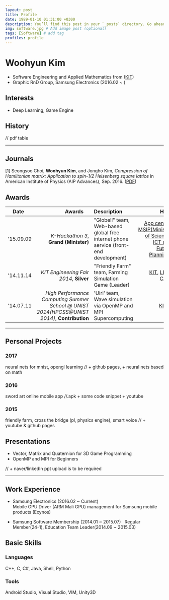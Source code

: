 ```yaml
---
layout: post
title: Profile
date: 1989-01-10 01:31:00 +0300
description: You’ll find this post in your `_posts` directory. Go ahead and edit it and re-build the site to see your changes. # Add post description (optional)
img: software.jpg # Add image post (optional)
tags: [Software] # add tag
profiles: profile
---
```


# Woohyun Kim
* Software Engineering and Applied Mathematics from ([KIT](http://kumoh.ac.kr))  
* Graphic RnD Group, Samsung Electronics (2016.02 ~ )  

## Interests
* Deep Learning, Game Engine
  
## History
// pdf table

---------------------------
  
## Journals
[1] Seongsoo Choi, **Woohyun Kim**, and Jongho Kim, *Compression of Hamiltonian matrix: Application to spin-1/2 Heisenberg square
lattice* in American Institute of Physics (AIP Advances), Sep. 2016. ([PDF](http://aip.scitation.org/doi/pdf/10.1063/1.4963834))  
  
## Awards 
  
| Date     |    Awards     | Description | Host |
|:--------:| -------------:| :---------- | ---: |
| '15.09.09 | *K-Hackathon 3*, **Grand (Minister)** | "Globell" team, Web-based global free internet phone service (front-end development) | [App center](http://appcenter.kr/), [MSIP(Ministry of Science, ICT and Future Planning)](http://www.msip.go.kr) |
| '14.11.14 | *KIT Engineering Fair 2014*, **Silver** | "Friendly Farm" team, Farming Simulation Game (Leader) | [KIT](http://kumoh.ac.kr), [LINC Corp](http://linc.kumoh.ac.kr) |
| '14.07.11 | *High Performance Computing Summer School @ UNIST 2014(HPCSS@UNIST 2014)*, **Contribution** | 'Uiri' team, Wave simulation via OpenMP and MPI Supercomputing | [KISTI](http://www.nisn.re.kr/) |  
  
---------------------------
  
## Personal Projects
### 2017
neural nets for mnist, opengl learning 
// + github pages, + neural nets based on math

### 2016
sword art online mobile app
//.apk + some code snippet + youtube

### 2015
friendly farm, cross the bridge (pl, physics engine), smart voice
// + youtube & github pages

## Presentations

* Vector, Matrix and Quaternion for 3D Game Programming
* OpenMP and MPI for Beginners

// + naver/linkedIn ppt upload is to be required

---------------------------
  
## Work Experience
* Samsung Electronics (2016.02 ~ Current)  
Mobile GPU Driver (ARM Mali GPU) management for Samsung mobile products (Exynos)

* Samsung Software Membership (2014.01 ~ 2015.07)  
Regular Member(24-1), Education Team Leader(2014.09 ~ 2015.03)
  
## Basic Skills  
### Languages
C++, C, C#, Java, Shell, Python

### Tools
Android Studio, Visual Studio, VIM, Unity3D
